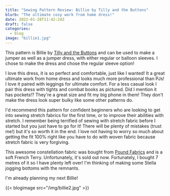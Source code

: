```yaml
---
title: "Sewing Pattern Review: Billie by Tilly and the Buttons"
blurb: "The ultimate cosy work from home dress!"
date: 2022-01-28T11:42:24Z
draft: false
categories:
  - blog
image: "billie1.jpg"
---
```



This pattern is Billie by [Tilly and the Buttons](https://www.instagram.com/tillybuttons) and can be used to make a jumper as well as a jumper dress, with either regular or balloon sleeves. I chose to make the dress and chose the regular sleeve option! 

I love this dress, it is so perfect and comfortable, just like I wanted! It a great ultimate work from home dress and looks much more professional than PJs! I love it paired with leggings for ultimate comfort. For a less casual look I pair this dress with tights and combat books as pictured. Did I mention it has pockets!? They're a great size and fit my big phone in them! They don't make the dress look super bulky like some other patterns do. 

I'd recommend this pattern for confident beginners who are looking to get into sewing stretch fabrics for the first time, or to improve their abilities with stretch. I remember being terrified of sewing with stretch fabric before I started but you just have to go for it! There will be plenty of mistakes (trust me!) but it's so worth it in the end. I love not having to worry so much about getting the fit 100% right like you have to do with woven fabric because stretch fabric is very forgiving.

This awesome constellation fabric was bought from [Pound Fabrics](https://poundfabrics.co.uk/) and is a soft French Terry. Unfortunately, it's sold out now. Fortunately, I bought 7 metres of it so I have plenty left over! I'm thinking of making some Stella jogging bottoms with the remnants. 


I'm already planning my next Billie!



{{< blogimage src="/img/billie2.jpg" >}}
